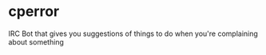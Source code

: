cperror
=======

IRC Bot that gives you suggestions of things to do when you're complaining about something
